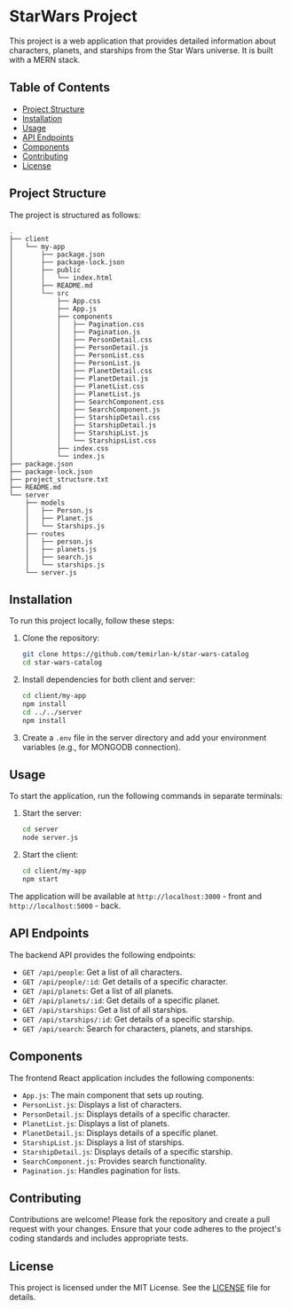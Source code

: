 # StarWars Project

This project is a web application that provides detailed information about characters, planets, and starships from the Star Wars universe. It is built with a MERN stack.

## Table of Contents

- [Project Structure](#project-structure)
- [Installation](#installation)
- [Usage](#usage)
- [API Endpoints](#api-endpoints)
- [Components](#components)
- [Contributing](#contributing)
- [License](#license)

## Project Structure

The project is structured as follows:

```
.
├── client
│   └── my-app
│       ├── package.json
│       ├── package-lock.json
│       ├── public
│       │   └── index.html
│       ├── README.md
│       └── src
│           ├── App.css
│           ├── App.js
│           ├── components
│           │   ├── Pagination.css
│           │   ├── Pagination.js
│           │   ├── PersonDetail.css
│           │   ├── PersonDetail.js
│           │   ├── PersonList.css
│           │   ├── PersonList.js
│           │   ├── PlanetDetail.css
│           │   ├── PlanetDetail.js
│           │   ├── PlanetList.css
│           │   ├── PlanetList.js
│           │   ├── SearchComponent.css
│           │   ├── SearchComponent.js
│           │   ├── StarshipDetail.css
│           │   ├── StarshipDetail.js
│           │   ├── StarshipList.js
│           │   └── StarshipsList.css
│           ├── index.css
│           └── index.js
├── package.json
├── package-lock.json
├── project_structure.txt
├── README.md
└── server
    ├── models
    │   ├── Person.js
    │   ├── Planet.js
    │   └── Starships.js
    ├── routes
    │   ├── person.js
    │   ├── planets.js
    │   ├── search.js
    │   └── starships.js
    └── server.js

```



## Installation

To run this project locally, follow these steps:

1. Clone the repository:
    ```bash
    git clone https://github.com/temirlan-k/star-wars-catalog
    cd star-wars-catalog
    ```

2. Install dependencies for both client and server:
    ```bash
    cd client/my-app
    npm install
    cd ../../server
    npm install
    ```

3. Create a `.env` file in the server directory and add your environment variables (e.g., for MONGODB connection).

## Usage

To start the application, run the following commands in separate terminals:

1. Start the server:
    ```bash
    cd server
    node server.js
    ```

2. Start the client:
    ```bash
    cd client/my-app
    npm start
    ```

The application will be available at `http://localhost:3000` - front and `http://localhost:5000` - back.

## API Endpoints

The backend API provides the following endpoints:

- `GET /api/people`: Get a list of all characters.
- `GET /api/people/:id`: Get details of a specific character.
- `GET /api/planets`: Get a list of all planets.
- `GET /api/planets/:id`: Get details of a specific planet.
- `GET /api/starships`: Get a list of all starships.
- `GET /api/starships/:id`: Get details of a specific starship.
- `GET /api/search`: Search for characters, planets, and starships.

## Components

The frontend React application includes the following components:

- `App.js`: The main component that sets up routing.
- `PersonList.js`: Displays a list of characters.
- `PersonDetail.js`: Displays details of a specific character.
- `PlanetList.js`: Displays a list of planets.
- `PlanetDetail.js`: Displays details of a specific planet.
- `StarshipList.js`: Displays a list of starships.
- `StarshipDetail.js`: Displays details of a specific starship.
- `SearchComponent.js`: Provides search functionality.
- `Pagination.js`: Handles pagination for lists.

## Contributing

Contributions are welcome! Please fork the repository and create a pull request with your changes. Ensure that your code adheres to the project's coding standards and includes appropriate tests.

## License

This project is licensed under the MIT License. See the [LICENSE](LICENSE) file for details.